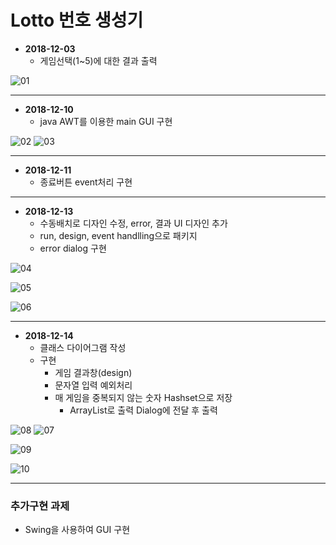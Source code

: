 # Lotto 번호 생성기

* **2018-12-03**
  * 게임선택(1~5)에 대한 결과 출력

![01](https://github.com/younggeun0/younggeun0.github.io/blob/master/_posts/img/toyProjects/lotto01.PNG?raw=true)

---

* **2018-12-10**
  * java AWT를 이용한 main GUI 구현
  
![02](https://github.com/younggeun0/younggeun0.github.io/blob/master/_posts/img/toyProjects/lotto2.png?raw=true) ![03](https://github.com/younggeun0/younggeun0.github.io/blob/master/_posts/img/toyProjects/lotto3.png?raw=true)

---

* **2018-12-11**
  * 종료버튼 event처리 구현

---

* **2018-12-13**
  * 수동배치로 디자인 수정, error, 결과 UI 디자인 추가
  * run, design, event handlling으로 패키지 
  * error dialog 구현
  
![04](https://github.com/younggeun0/younggeun0.github.io/blob/master/_posts/img/toyProjects/lotto04.png?raw=true)

![05](https://github.com/younggeun0/younggeun0.github.io/blob/master/_posts/img/toyProjects/lotto05.png?raw=true)
  
![06](https://github.com/younggeun0/younggeun0.github.io/blob/master/_posts/img/toyProjects/lotto06.png?raw=true)

---

* **2018-12-14**
  * 클래스 다이어그램 작성
  * 구현
    * 게임 결과창(design)
    * 문자열 입력 예외처리
    * 매 게임을 중복되지 않는 숫자 Hashset으로 저장
      * ArrayList로 출력 Dialog에 전달 후 출력
  


![08](https://github.com/younggeun0/younggeun0.github.io/blob/master/_posts/img/toyProjects/lotto08.png?raw=true) ![07](https://github.com/younggeun0/younggeun0.github.io/blob/master/_posts/img/toyProjects/lotto07.png?raw=true)

![09](https://github.com/younggeun0/younggeun0.github.io/blob/master/_posts/img/toyProjects/lotto09.png?raw=true)

![10](https://github.com/younggeun0/younggeun0.github.io/blob/master/_posts/img/toyProjects/lotto10.png?raw=true)


---

### 추가구현 과제

* Swing을 사용하여 GUI 구현



